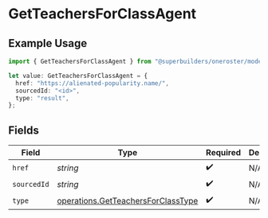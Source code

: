 # GetTeachersForClassAgent

## Example Usage

```typescript
import { GetTeachersForClassAgent } from "@superbuilders/oneroster/models/operations";

let value: GetTeachersForClassAgent = {
  href: "https://alienated-popularity.name/",
  sourcedId: "<id>",
  type: "result",
};
```

## Fields

| Field                                                                                    | Type                                                                                     | Required                                                                                 | Description                                                                              |
| ---------------------------------------------------------------------------------------- | ---------------------------------------------------------------------------------------- | ---------------------------------------------------------------------------------------- | ---------------------------------------------------------------------------------------- |
| `href`                                                                                   | *string*                                                                                 | :heavy_check_mark:                                                                       | N/A                                                                                      |
| `sourcedId`                                                                              | *string*                                                                                 | :heavy_check_mark:                                                                       | N/A                                                                                      |
| `type`                                                                                   | [operations.GetTeachersForClassType](../../models/operations/getteachersforclasstype.md) | :heavy_check_mark:                                                                       | N/A                                                                                      |
